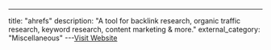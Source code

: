 ---
title: "ahrefs"
description: "A tool for backlink research, organic traffic research, keyword research, content marketing & more."
external_category: "Miscellaneous"
---[Visit Website](https://ahrefs.com)

